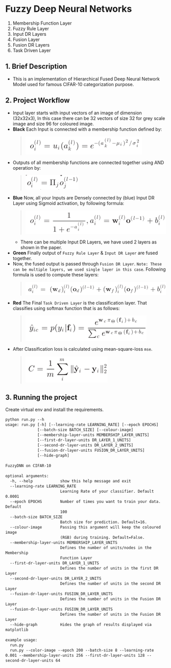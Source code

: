 # Fuzzy Deep Neural Networks

1. Membership Function Layer
2. Fuzzy Rule Layer
3. Input DR Layers
4. Fusion Layer
5. Fusion DR Layers
6. Task Driven Layer


## 1. Brief Description

* This is an implementation of Hierarchical Fused Deep Neural Network Model used for famous CIFAR-10 categorization purpose.

## 2. Project Workflow
* Input layer starts with input vectors of an image of dimension (32x32x3), In this case there can be 32 vectors of size 32 for grey scale image and size 96 for coloured image.
* **Black** Each Input is connected with a membership function defined by:
    > ![Membership Function]
* Outputs of all membership functions are connected together using AND operation by:
    > ![Fuzzy Rule]
* **Blue** Now, all your Inputs are Densely connected by (blue) Input DR Layer using Sigmoid activation, by following formula:
    > ![Input DR]
    * There can be multiple Input DR Layers, we have used 2 layers as shown in the paper.
* **Green** Finally output of `Fuzzy Rule Layer` & `Input DR Layer` are fused together.
* Now, the fused output is passed through `Fusion DR Layer`. `Note: These can be multiple layers, we used single layer in this case`. Following formula is used to compute these layers:
    > ![Fusion DR]
* **Red** The Final `Task Driven Layer` is the classification layer. That classifies using softmax function that is as follows:
    > ![Task Driven]
* After Classification loss is calculated using mean-square-loss `mse`.
    > ![MSE]
## 3. Running the project

Create virtual env and install the requirements.

```commandline
python run.py --h
usage: run.py [-h] [--learning-rate LEARNING_RATE] [--epoch EPOCHS]
              [--batch-size BATCH_SIZE] [--colour-image]
              [--membership-layer-units MEMBERSHIP_LAYER_UNITS]
              [--first-dr-layer-units DR_LAYER_1_UNITS]
              [--second-dr-layer-units DR_LAYER_2_UNITS]
              [--fusion-dr-layer-units FUSION_DR_LAYER_UNITS]
              [--hide-graph]

FuzzyDNN on CIFAR-10

optional arguments:
  -h, --help            show this help message and exit
  --learning-rate LEARNING_RATE
                        Learning Rate of your classifier. Default 0.0001
  --epoch EPOCHS        Number of times you want to train your data. Default
                        100
  --batch-size BATCH_SIZE
                        Batch size for prediction. Default=16.
  --colour-image        Passing this argument will keep the coloured image
                        (RGB) during training. Default=False.
  --membership-layer-units MEMBERSHIP_LAYER_UNITS
                        Defines the number of units/nodes in the Membership
                        Function Layer
  --first-dr-layer-units DR_LAYER_1_UNITS
                        Defines the number of units in the first DR Layer
  --second-dr-layer-units DR_LAYER_2_UNITS
                        Defines the number of units in the second DR Layer
  --fusion-dr-layer-units FUSION_DR_LAYER_UNITS
                        Defines the number of units in the Fusion DR Layer
  --fusion-dr-layer-units FUSION_DR_LAYER_UNITS
                        Defines the number of units in the Fusion DR Layer
  --hide-graph          Hides the graph of results displayed via matplotlib

example usage:
  run.py
  run.py --color-image --epoch 200 --batch-size 8 --learning-rate 0.001 --membership-layer-units 256 --first-dr-layer-units 128 --second-dr-layer-units 64
```

[Membership Function]: ./formulas/MembershipFunction.png
[Fuzzy Rule]: ./formulas/FuzzyRuleLayer.png
[Input DR]: ./formulas/InputDR.png
[Fusion DR]: ./formulas/FusionDR.png
[Task Driven]: ./formulas/TaskDriven.png
[MSE]: ./formulas/MSE.png
